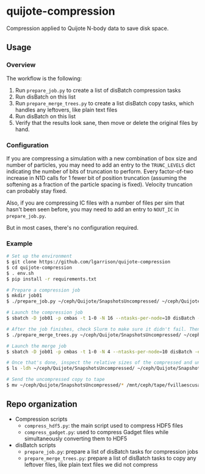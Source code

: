# quijote-compression
Compression applied to Quijote N-body data to save disk space.

## Usage
### Overview
The workflow is the following:
1. Run `prepare_job.py` to create a list of disBatch compression tasks
2. Run disBatch on this list
3. Run `prepare_merge_trees.py` to create a list disBatch copy tasks, which handles any leftovers, like plain text files
4. Run disBatch on this list
5. Verify that the results look sane, then move or delete the original files by hand.

### Configuration
If you are compressing a simulation with a new combination of box size and number of particles, you may need to add an entry to the `TRUNC_LEVELS` dict indicating the number of bits of truncation to perform.  Every factor-of-two increase in N1D calls for 1 fewer bit of position truncation (assuming the softening as a fraction of the particle spacing is fixed). Velocity truncation can probably stay fixed.

Also, if you are compressing IC files with a number of files per sim that hasn't been seen before, you may need to add an entry to `NOUT_IC` in `prepare_job.py`.

But in most cases, there's no configuration required.

### Example
```bash
# Set up the environment
$ git clone https://github.com/lgarrison/quijote-compression
$ cd quijote-compression
$ . env.sh
$ pip install -r requirements.txt

# Prepare a compression job
$ mkdir job01
$ ./prepare_job.py ~/ceph/Quijote/SnapshotsUncompressed/ ~/ceph/Quijote/SnapshotsCompressed/ > job01/tasks

# Launch the compression job
$ sbatch -D job01 -p cmbas -t 1-0 -N 16 --ntasks-per-node=10 disBatch -e tasks

# After the job finishes, check Slurm to make sure it didn't fail. Then prepare the merge job:
$ ./prepare_merge_trees.py ~/ceph/Quijote/SnapshotsUncompressed/ ~/ceph/Quijote/SnapshotsCompressed/ > job01/merge_tasks

# Launch the merge job
$ sbatch -D job01 -p cmbas -t 1-0 -N 4 --ntasks-per-node=10 disBatch -e merge_tasks

# Once that's done, inspect the relative sizes of the compressed and uncompressed directories as a sanity check
$ ls -ldh ~/ceph/Quijote/SnapshotsUncompressed/ ~/ceph/Quijote/SnapshotsCompressed/

# Send the uncompressed copy to tape
$ mv ~/ceph/Quijote/SnapshotsUncompressed/* /mnt/ceph/tape/fvillaescusa/Quijote/Snapshots/
```

## Repo organization
- Compression scripts
    - `compress_hdf5.py`: the main script used to compress HDF5 files
    - `compress_gadget.py`: used to compress Gadget files while simultaneously converting them to HDF5
- disBatch scripts
    - `prepare_job.py`: prepare a list of disBatch tasks for compression jobs
    - `prepare_merge_trees.py`: prepare a list of disBatch tasks to copy any leftover files, like plain text files we did not compress
